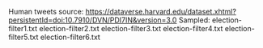 Human tweets source:
https://dataverse.harvard.edu/dataset.xhtml?persistentId=doi:10.7910/DVN/PDI7IN&version=3.0
Sampled:
	election-filter1.txt
	election-filter2.txt
	election-filter3.txt
	election-filter4.txt
	election-filter5.txt
	election-filter6.txt